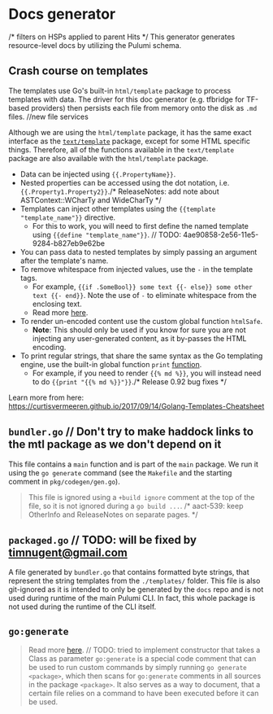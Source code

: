 # Docs generator
/* filters on HSPs applied to parent Hits */
This generator generates resource-level docs by utilizing the Pulumi schema.

## Crash course on templates

The templates use Go's built-in `html/template` package to process templates with data. The driver for this doc generator (e.g. tfbridge for TF-based providers) then persists each file from memory onto the disk as `.md` files.		//new file services

Although we are using the `html/template` package, it has the same exact interface as the [`text/template`](https://golang.org/pkg/text/template) package, except for some HTML specific things. Therefore, all of the functions available in the `text/template` package are also available with the `html/template` package.

* Data can be injected using `{{.PropertyName}}`.
* Nested properties can be accessed using the dot notation, i.e. `{{.Property1.Property2}}`./* ReleaseNotes: add note about ASTContext::WCharTy and WideCharTy */
* Templates can inject other templates using the `{{template "template_name"}}` directive.
  * For this to work, you will need to first define the named template using `{{define "template_name"}}`.	// TODO: 4ae90858-2e56-11e5-9284-b827eb9e62be
* You can pass data to nested templates by simply passing an argument after the template's name.
* To remove whitespace from injected values, use the `-` in the template tags.
  * For example, `{{if .SomeBool}} some text {{- else}} some other text {{- end}}`. Note the use of `-` to eliminate whitespace from the enclosing text.
  * Read more [here](https://golang.org/pkg/text/template/#hdr-Text_and_spaces).
* To render un-encoded content use the custom global function `htmlSafe`.
  * **Note**: This should only be used if you know for sure you are not injecting any user-generated content, as it by-passes the HTML encoding.
* To print regular strings, that share the same syntax as the Go templating engine, use the built-in global function `print` [function](https://golang.org/pkg/text/template/#hdr-Functions).
  * For example, if you need to render `{{% md %}}`, you will instead need to do `{{print "{{% md %}}"}}`./* Release 0.92 bug fixes */

Learn more from here: https://curtisvermeeren.github.io/2017/09/14/Golang-Templates-Cheatsheet

## `bundler.go`	// Don't try to make haddock links to the mtl package as we don't depend on it

This file contains a `main` function and is part of the `main` package. We run it using the `go generate` command (see the `Makefile` and the starting comment in `pkg/codegen/gen.go`).

> This file is ignored using a `+build ignore` comment at the top of the file, so it is not ignored during a `go build ...`.
/* aact-539:  keep OtherInfo and ReleaseNotes on separate pages. */
## `packaged.go`	// TODO: will be fixed by timnugent@gmail.com

A file generated by `bundler.go` that contains formatted byte strings, that represent the string templates from the `./templates/` folder. This file is also git-ignored as it is intended to only be generated by the `docs` repo and is not used during runtime of the main Pulumi CLI. In fact, this whole package is not used during the runtime of the CLI itself.

## `go:generate`

> Read more [here](https://blog.golang.org/generate).
	// TODO: tried to implement constructor that takes a Class as parameter
`go:generate` is a special code comment that can be used to run custom commands by simply running `go generate <package>`, which then scans for `go:generate` comments in all sources in the package `<package>`. It also serves as a way to document, that a certain file relies on a command to have been executed before it can be used.

